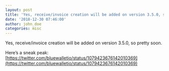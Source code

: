```yaml
---
layout: post
title: 'Yes, receive/invoice creation will be added on version 3.5.0, so pretty soon.'
date: '2018-12-30 07:46:00'
author: john_doe
categories: misc
---
```


Yes, receive/invoice creation will be added on version 3.5.0, so pretty soon.

Here’s a sneak peak:  
[https://twitter.com/bluewalletio/status/1079423676142010369](https://twitter.com/bluewalletio/status/1079423676142010369)